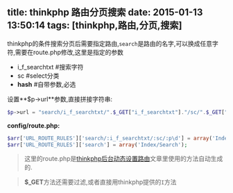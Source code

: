 title: thinkphp 路由分页搜索
date: 2015-01-13 13:50:14
tags: [thinkphp,路由,分页,搜索]
---
thinkphp的条件搜索分页后需要指定路由,`search`是路由的名字,可以换成任意字符,需要在route.php修改,这里是指定的参数

- i_f_searchtxt #搜索字符
- sc #select分类
- __hash__ #自带参数,必选

设置**$p->url**参数,直接拼接字符串:

```php
$p->url = "search/i_f_searchtxt/".$_GET["i_f_searchtxt"]."/sc/".$_GET["sc"]."/__hash__/".$_GET["__hash__"].'/p/';
```
**config/route.php:**
```php
$arr['URL_ROUTE_RULES']['search/:i_f_searchtxt/:sc/:p\d'] = array('Index/Search');
$arr['URL_ROUTE_RULES']['search'] = array('Index/Search');
```
> 这里的route.php是[thinkphp后台动态设置路由](http://localhost:4000/2015/01/12/thinkphp-%E5%90%8E%E5%8F%B0%E5%8A%A8%E6%80%81%E8%AE%BE%E7%BD%AE%E8%B7%AF%E7%94%B1/)文章里使用的方法自动生成的.

> **$_GET**方法还需要过滤,或者直接用thinkphp提供的`I`方法